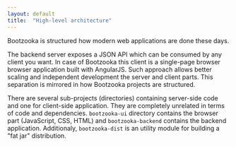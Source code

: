 ```yaml
---
layout: default
title:  "High-level architecture"
---
```


Bootzooka is structured how modern web applications are done these days.

The backend server exposes a JSON API which can be consumed by any client you want. In case of Bootzooka this client
is a single-page browser browser application built with AngularJS. Such approach allows better scaling and independent
development the server and client parts. This separation is mirrored in how Bootzooka projects are structured.

There are several sub-projects (directories) containing server-side code and one for client-side application. They are
completely unrelated in terms of code and dependencies. `bootzooka-ui` directory contains the browser part (JavaScript,
CSS, HTML) and `bootzooka-backend` contains the backend application. Additionaly, `bootzooka-dist` is an utility module
for building a "fat jar" distribution.